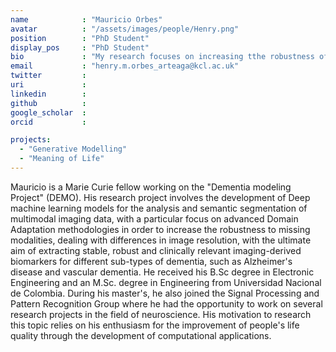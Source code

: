 ```yaml
---
name            : "Mauricio Orbes"
avatar          : "/assets/images/people/Henry.png"
position        : "PhD Student"
display_pos     : "PhD Student"
bio             : "My research focuses on increasing tthe robustness of deep learning models to variations in Data distributions, promoting in this way their clinical applicability"
email           : "henry.m.orbes_arteaga@kcl.ac.uk"
twitter         :
uri             :
linkedin        :
github          :
google_scholar  :
orcid           :

projects:
  - "Generative Modelling"
  - "Meaning of Life"
---
```

Mauricio is a Marie Curie fellow working on the "Dementia modeling Project" (DEMO). His research project involves the development of Deep machine learning models for the analysis and semantic segmentation of multimodal imaging data, with a particular focus on advanced Domain Adaptation methodologies in order to increase the robustness to missing modalities, dealing with differences in image resolution, with the ultimate aim of extracting stable, robust and clinically relevant imaging-derived biomarkers for different sub-types of dementia, such as Alzheimer's disease and vascular dementia. He received his B.Sc degree in Electronic Engineering and an M.Sc. degree in Engineering from Universidad Nacional de Colombia. During his master's, he also joined the Signal Processing and Pattern Recognition Group where he had the opportunity to work on several research projects in the field of neuroscience. His motivation to research this topic relies on his enthusiasm for the improvement of people's life quality through the development of computational applications.
